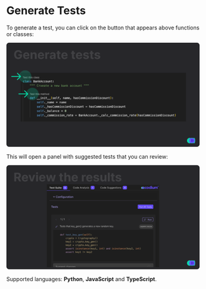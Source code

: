 # Generate Tests

To generate a test, you can click on the button that appears above functions or classes:

![Generate tests](https://raw.githubusercontent.com/Codium-ai/codiumai-vscode-release/main/media/docs/GenerateTests.png)

This will open a panel with suggested tests that you can review:

![Review the results](https://raw.githubusercontent.com/Codium-ai/codiumai-vscode-release/main/media/docs/ReviewResults.png)

Supported languages: **Python**, **JavaScript** and **TypeScript**.
